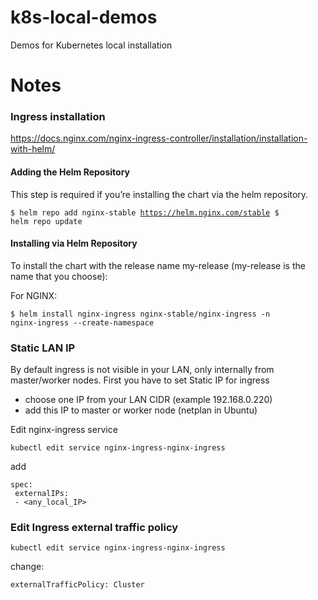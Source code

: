 # k8s-local-demos
Demos for Kubernetes local installation

# Notes

### Ingress installation

https://docs.nginx.com/nginx-ingress-controller/installation/installation-with-helm/

#### Adding the Helm Repository

This step is required if you’re installing the chart via the helm repository.

<code>$ helm repo add nginx-stable https://helm.nginx.com/stable
$ helm repo update</code>

#### Installing via Helm Repository

To install the chart with the release name my-release (my-release is the name that you choose):

For NGINX:

<code>$ helm install nginx-ingress nginx-stable/nginx-ingress -n nginx-ingress --create-namespace</code>


### Static LAN IP
By default ingress is not visible in your LAN, only internally from master/worker nodes.
First you have to set Static IP for ingress  

 - choose one IP from your LAN CIDR (example 192.168.0.220)
 - add this IP to master or worker node (netplan in Ubuntu)

Edit nginx-ingress service

    kubectl edit service nginx-ingress-nginx-ingress

 add

    spec:
     externalIPs:
     - <any_local_IP>

### Edit Ingress external traffic policy

    kubectl edit service nginx-ingress-nginx-ingress
change:

    externalTrafficPolicy: Cluster


